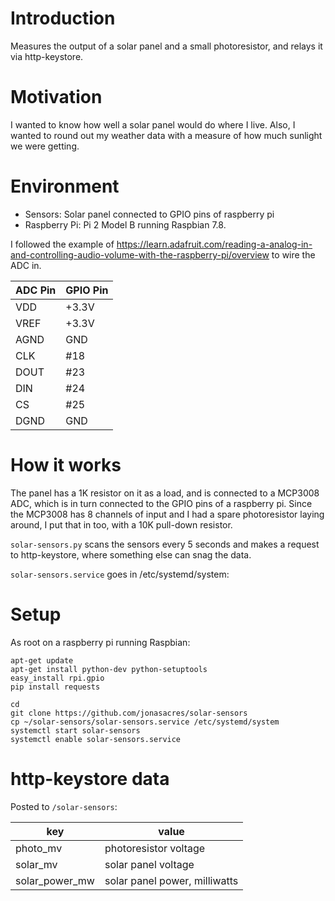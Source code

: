 # Introduction
Measures the output of a solar panel and a small photoresistor, and relays it via http-keystore.

# Motivation
I wanted to know how well a solar panel would do where I live. Also, I wanted to round out my weather data with a measure of how much sunlight we were getting.

# Environment

* Sensors: Solar panel connected to GPIO pins of raspberry pi
* Raspberry Pi: Pi 2 Model B running Raspbian 7.8.

I followed the example of https://learn.adafruit.com/reading-a-analog-in-and-controlling-audio-volume-with-the-raspberry-pi/overview to wire the ADC in.

ADC Pin | GPIO Pin
------- | ---------------
VDD     | +3.3V
VREF    | +3.3V
AGND    | GND
CLK     | #18
DOUT    | #23
DIN     | #24
CS      | #25
DGND    | GND

# How it works
The panel has a 1K resistor on it as a load, and is connected to a MCP3008 ADC, which is in turn connected to the GPIO pins of a raspberry pi. Since the MCP3008 has 8 channels of input and I had a spare photoresistor laying around, I put that in too, with a 10K pull-down resistor.

`solar-sensors.py` scans the sensors every 5 seconds and makes a request to http-keystore, where something else can snag the data.

`solar-sensors.service` goes in /etc/systemd/system:

# Setup

As root on a raspberry pi running Raspbian:

```
apt-get update
apt-get install python-dev python-setuptools
easy_install rpi.gpio
pip install requests

cd
git clone https://github.com/jonasacres/solar-sensors
cp ~/solar-sensors/solar-sensors.service /etc/systemd/system
systemctl start solar-sensors
systemctl enable solar-sensors.service
```

# http-keystore data

Posted to `/solar-sensors`:

key            | value
-------------- | -----
photo_mv       | photoresistor voltage
solar_mv       | solar panel voltage
solar_power_mw | solar panel power, milliwatts

